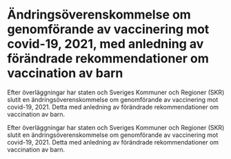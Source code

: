 # Ändringsöverenskommelse om genomförande av vaccinering mot covid-19, 2021, med anledning av förändrade rekommendationer om vaccination av barn

Efter överläggningar har staten och Sveriges Kommuner och Regioner (SKR) slutit en ändringsöverenskommelse om genomförande av vaccinering mot covid-19, 2021. Detta med anledning av förändrade rekommendationer om vaccination av barn.

Efter överläggningar har staten och Sveriges Kommuner och Regioner (SKR) slutit en ändringsöverenskommelse om genomförande av vaccinering mot covid-19, 2021. Detta med anledning av förändrade rekommendationer om vaccination av barn.
